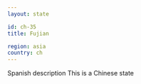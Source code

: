 ```yaml
---
layout: state

id: ch-35
title: Fujian

region: asia
country: ch
---
```

Spanish description
This is a Chinese state